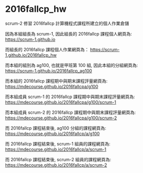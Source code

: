 # 2016fallcp_hw
scrum-2 修習 2016fallcp 計算機程式課程所建立的個人作業倉儲

因為本組組長為 scrum-1, 因此組長的 2016fallcp 課程個人網頁為: https://scrum-1.github.io

而組長的 2016fallcp 課程個人作業網頁為： https://scrum-1.github.io/2016fallcp_hw

而本組的組別為 ag100, 也就是甲班第 100 組, 因此本組的分組網頁為: https://scrum-1.github.io/2016fallcp_ag100

而本組的 2016fallcp 課程期中與期末課程評量網頁為: https://mdecourse.github.io/2016fallcpa/g100

而本組成員 scrum-1 的 2016fallcp 課程期中與期末課程評量網頁為: https://mdecourse.github.io/2016fallcpa/g100/scrum-1

而本組成員 scrum-2 的 2016fallcp 課程期中與期末課程評量網頁為: https://mdecourse.github.io/2016fallcpa/g100/scrum-2

而 2016fallcp 課程結束後, ag100 分組的課程網頁為: https://mdecourse.github.io/2016fallcp/a/g100

而 2016fallcp 課程結束後, scrum-1 組員的課程網頁為: https://mdecourse.github.io/2016fallcp/a/scrum-1

而 2016fallcp 課程結束後, scrum-2 組員的課程網頁為: https://mdecourse.github.io/2016fallcp/a/scrum-2
